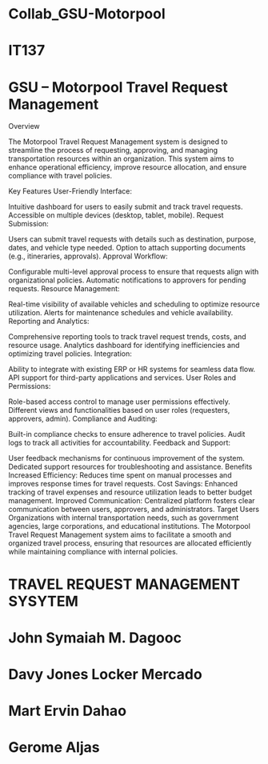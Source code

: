 # Collab_GSU-Motorpool
# IT137
# GSU – Motorpool Travel Request Management
Overview

The Motorpool Travel Request Management system is designed to streamline the process of requesting, approving, and managing transportation resources within an organization. This system aims to enhance operational efficiency, improve resource allocation, and ensure compliance with travel policies.

Key Features
User-Friendly Interface:

Intuitive dashboard for users to easily submit and track travel requests.
Accessible on multiple devices (desktop, tablet, mobile).
Request Submission:

Users can submit travel requests with details such as destination, purpose, dates, and vehicle type needed.
Option to attach supporting documents (e.g., itineraries, approvals).
Approval Workflow:

Configurable multi-level approval process to ensure that requests align with organizational policies.
Automatic notifications to approvers for pending requests.
Resource Management:

Real-time visibility of available vehicles and scheduling to optimize resource utilization.
Alerts for maintenance schedules and vehicle availability.
Reporting and Analytics:

Comprehensive reporting tools to track travel request trends, costs, and resource usage.
Analytics dashboard for identifying inefficiencies and optimizing travel policies.
Integration:

Ability to integrate with existing ERP or HR systems for seamless data flow.
API support for third-party applications and services.
User Roles and Permissions:

Role-based access control to manage user permissions effectively.
Different views and functionalities based on user roles (requesters, approvers, admin).
Compliance and Auditing:

Built-in compliance checks to ensure adherence to travel policies.
Audit logs to track all activities for accountability.
Feedback and Support:

User feedback mechanisms for continuous improvement of the system.
Dedicated support resources for troubleshooting and assistance.
Benefits
Increased Efficiency: Reduces time spent on manual processes and improves response times for travel requests.
Cost Savings: Enhanced tracking of travel expenses and resource utilization leads to better budget management.
Improved Communication: Centralized platform fosters clear communication between users, approvers, and administrators.
Target Users
Organizations with internal transportation needs, such as government agencies, large corporations, and educational institutions.
The Motorpool Travel Request Management system aims to facilitate a smooth and organized travel process, ensuring that resources are allocated efficiently while maintaining compliance with internal policies.
# TRAVEL REQUEST MANAGEMENT SYSYTEM
# John Symaiah M. Dagooc
# Davy Jones Locker Mercado
# Mart Ervin Dahao
# Gerome Aljas
